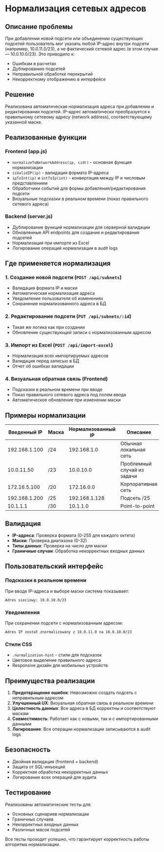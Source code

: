 # Нормализация сетевых адресов

## Описание проблемы
При добавлении новой подсети или объединении существующих подсетей пользователь мог указать любой IP-адрес внутри подсети (например, 10.0.11.0/23), а не фактический сетевой адрес (в этом случае — 10.0.10.0/23). Это приводило к:
- Ошибкам в расчетах
- Дублированию подсетей
- Неправильной обработке перекрытий
- Некорректному отображению в интерфейсе

## Решение
Реализована автоматическая нормализация адреса при добавлении и редактировании подсетей. IP-адрес автоматически преобразуется к правильному сетевому адресу (network address), соответствующему указанной маске.

## Реализованные функции

### Frontend (app.js)
- `normalizeToNetworkAddress(ip, cidr)` - основная функция нормализации
- `isValidIP(ip)` - валидация формата IP-адреса
- `ipToInt(ip)` и `intToIp(int)` - конвертация между IP и числовым представлением
- Обработчики событий для формы добавления/редактирования подсети
- Визуальные подсказки в реальном времени (показ правильного сетевого адреса)

### Backend (server.js)
- Дублирование функций нормализации для серверной валидации
- Обновленные API endpoints для создания и редактирования подсетей
- Нормализация при импорте из Excel
- Логирование операций нормализации в audit logs

## Где применяется нормализация

### 1. Создание новой подсети (`POST /api/subnets`)
- Валидация формата IP и маски
- Автоматическая нормализация адреса
- Уведомление пользователя об изменениях
- Сохранение нормализованного адреса в БД

### 2. Редактирование подсети (`PUT /api/subnets/:id`)
- Такая же логика как при создании
- Обновление существующей записи с нормализованным адресом

### 3. Импорт из Excel (`POST /api/import-excel`)
- Нормализация всех импортируемых адресов
- Валидация перед записью в БД
- Отчет об ошибках валидации

### 4. Визуальная обратная связь (Frontend)
- Подсказки в реальном времени при вводе
- Показ правильного сетевого адреса под полем ввода
- Автоматическое обновление при изменении маски

## Примеры нормализации

| Введенный IP | Маска | Нормализованный IP | Описание |
|--------------|-------|-------------------|----------|
| 192.168.1.100 | /24 | 192.168.1.0 | Обычная локальная сеть |
| 10.0.11.50 | /23 | 10.0.10.0 | Проблемный случай из задачи |
| 172.16.5.100 | /20 | 172.16.0.0 | Корпоративная сеть |
| 192.168.1.200 | /25 | 192.168.1.128 | Подсеть /25 |
| 10.1.1.1 | /30 | 10.1.1.0 | Point-to-point |

## Валидация
- **IP-адреса**: Проверка формата (0-255 для каждого октета)
- **Маски**: Проверка диапазона (0-32)
- **Типы данных**: Проверка на число для маски
- **Граничные случаи**: Обработка некорректных входных данных

## Пользовательский интерфейс

### Подсказки в реальном времени
При вводе IP-адреса и выборе маски система показывает:
```
Adres sieciowy: 10.0.10.0/23
```

### Уведомления
При сохранении подсети с нормализованным адресом:
```
Adres IP został znormalizowany z 10.0.11.0 na 10.0.10.0/23
```

### Стили CSS
- `.normalization-hint` - стили для подсказок
- Цветовое выделение правильного адреса
- Responsive дизайн для мобильных устройств

## Преимущества реализации

1. **Предотвращение ошибок**: Невозможно создать подсеть с неправильным адресом
2. **Улучшенный UX**: Визуальная обратная связь в реальном времени
3. **Целостность данных**: Все адреса в БД корректны и соответствуют маскам
4. **Совместимость**: Работает как с новыми, так и с импортированными данными
5. **Логирование**: Все операции нормализации записываются в audit logs

## Безопасность
- Двойная валидация (frontend + backend)
- Защита от SQL-инъекций
- Корректная обработка некорректных данных
- Логирование всех операций для аудита

## Тестирование
Реализованы автоматические тесты для:
- Основных сценариев нормализации
- Граничных случаев
- Некорректных входных данных
- Различных масок подсетей

Все тесты проходят успешно, что гарантирует корректность работы алгоритма нормализации.
